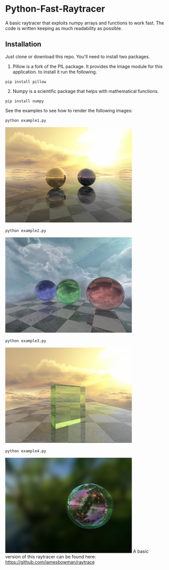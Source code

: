 # Python-Fast-Raytracer

A basic raytracer that exploits numpy arrays and functions to work fast.
The code is written keeping as much readability as possible. 

## Installation

Just clone or download this repo. You'll need to install two packages.

1. Pillow is a fork of the PIL package.  It provides the Image module for this application.
to install it run the following.
```
pip install pillow
```
2. Numpy is a scientific package that helps with mathematical functions.
```
pip install numpy
```

See the examples to see how to render the following images:

```
python example1.py
```

![N|Solid](/images/EXAMPLE1.png)

```
python example2.py
```

![N|Solid](/images/EXAMPLE2.png)

```
python example3.py
```

![N|Solid](/images/EXAMPLE3.png)
```
python example4.py
```

![N|Solid](/images/EXAMPLE4.png)
A basic version of this raytracer can be found here:
https://github.com/jamesbowman/raytrace
